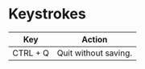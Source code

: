 # Keystrokes

| Key      | Action               |
|----------|----------------------|
| CTRL + Q | Quit without saving. |

